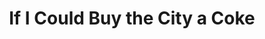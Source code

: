 ---
pid: lla29
title: If I Could Buy the City a Coke
location_transcription: Franklin Square
coordinates: "[-75.150470026042, 39.956162322564]"
zipcode: '19146'
gen_neighborhood: South Philadelphia
neighborhood: Graduate Hospital,Naval Square,Southwest Center City
outside_phl: 
age: '29'
age_range: 20-29
instagram: 
image_file_name: lla_29.jpg
proposal_transcription: Franklin Square fountain is retrofitted with a statue of a
  soda bottle with water spraying from the top and perhaps statues of happy children
  embracing the bottle. Children can swim and play in the fountain. City jail nearby
  at 7th/Arch is torn down and replaced with a free preschool.
topic: Education,Food,Social Justice
topic_summary: 0, 0, 0, 0
type: Fountain,Infrastructure,Space,Concrete
keywords_other: 
credit: Jack & Celia
image_labels: 
twitter: 
facebook: 
permalink: "/monuments/lla29/"
layout: item-page
---